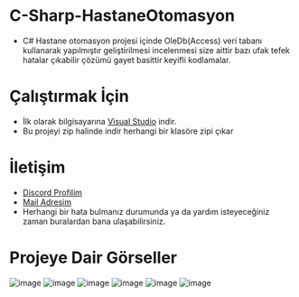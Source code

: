 # C-Sharp-HastaneOtomasyon

* C# Hastane otomasyon projesi içinde OleDb(Access) veri tabanı kullanarak yapılmıştır geliştirilmesi incelenmesi size aittir bazı ufak tefek hatalar çıkabilir çözümü gayet basittir keyifli kodlamalar.

# Çalıştırmak İçin
* İlk olarak bilgisayarına [Visual Studio](https://visualstudio.microsoft.com/tr/downloads/) indir.
* Bu projeyi zip halinde indir herhangi bir klasöre zipi çıkar

# İletişim
* [Discord Profilim](https://discord.com/users/545976310342746152)
* [Mail Adresim](wonxenxd@gmail.com)
* Herhangi bir hata bulmanız durumunda ya da yardım isteyeceğiniz zaman buralardan bana ulaşabilirsiniz.

# Projeye Dair Görseller

![image](https://cdn.discordapp.com/attachments/828589873253449838/987390554226720818/Ekran_goruntusu_2022-06-17_082055.jpg)
![image](https://cdn.discordapp.com/attachments/828589873253449838/987390552922259506/Ekran_goruntusu_2022-06-17_081817.jpg)
![image](https://cdn.discordapp.com/attachments/828589873253449838/987390553337507900/Ekran_goruntusu_2022-06-17_081948.jpg)
![image](https://cdn.discordapp.com/attachments/828589873253449838/987390553127784498/Ekran_goruntusu_2022-06-17_081904.jpg)
![image](https://cdn.discordapp.com/attachments/828589873253449838/987390554025386054/Ekran_goruntusu_2022-06-17_082029.jpg)
![image](https://cdn.discordapp.com/attachments/828589873253449838/987390554444791868/Ekran_goruntusu_2022-06-17_082131.jpg)

